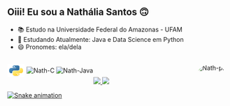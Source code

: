 ## Oiii! Eu sou a Nathália Santos 🙃

- 📚 Estudo na Universidade Federal do Amazonas - UFAM
- 🌱 Estudando Atualmente: Java e Data Science em Python
- 😄 Pronomes: ela/dela

<div style="display: inline_block"><br>
  <img align="center" alt="Nath-Python" height="30" width="40" src="https://raw.githubusercontent.com/devicons/devicon/master/icons/python/python-original.svg">
  <img align="center" alt="Nath-C" height="30" width="40" src="https://cdn.jsdelivr.net/gh/devicons/devicon/icons/c/c-original.svg">
  <img align="center" alt="Nath-Java" height="30" width="40" src="https://cdn.jsdelivr.net/gh/devicons/devicon/icons/java/java-original.svg">
  <img align="right" alt="Nath-pic" height="150" style="border-radius:50px;" src="https://media.discordapp.net/attachments/454763454939529227/895497036084949002/download20211003222523.png?width=588&height=588">
</div>

<div align="center">
  <a href="https://github.com/NathSantos">
  <img height="180em" src="https://github-readme-stats.vercel.app/api?username=NathSantos&show_icons=true&theme=tokyonight&include_all_commits=true&count_private=true"/>
  <img height="180em" src="https://github-readme-stats.vercel.app/api/top-langs/?username=NathSantos&layout=compact&langs_count=7&theme=tokyonight"/>
</div>

  ![Snake animation](https://github.com/NathSantos/NathSantos/blob/output/github-contribution-grid-snake.svg)
